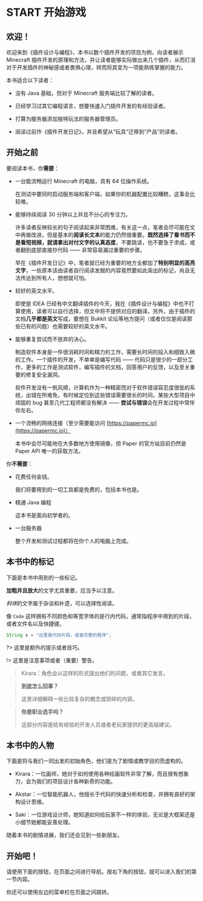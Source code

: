 # START 开始游戏

## 欢迎！

欢迎来到《插件设计与编程》，本书以数个插件开发的项目为例，向读者展示 Minecraft 插件开发的原理和方法，并让读者能够实际做出来几个插件，从而打消对于开发插件的神秘感或者畏惧心理，转而将其变为一项能熟练掌握的能力。

本书适合以下读者：

- 没有 Java 基础，但对于 Minecraft 服务端比较了解的读者。

- 已经学习过其它编程语言，想要快速入门插件开发的有经验读者。

- 打算为服务器添加独特玩法的服务器管理员。

- 阅读过前作《插件开发日记》，并且希望从“玩具”迁移到“产品”的读者。

## 开始之前

要阅读本书，你**需要**：

- 一台能流畅运行 Minecraft 的电脑，具有 64 位操作系统。
  
  在测试中要同时启动服务端和客户端，如果你的机器配置比较糟糕，这事会比较难。

- 能够持续阅读 30 分钟以上并且不分心的专注力。
  
  许多读者反映较长的句子阅读起来非常困难，有关这一点，笔者会尽可能在文中再做改进，但是基本的**阅读长文本**的能力仍然很重要。**既然选择了看书而不是看短视频，就请拿出对付文字的认真态度**，不要跳读，也不要急于求成，或者翻到底部直接抄代码 —— 非常容易漏过重要的步骤。
  
  早在《插件开发日记》中，笔者就已经为重要的地方全都加了**特别明显的高亮文字**，一些原本该由读者自行阅读发掘的内容竟然要如此突出的标记，尚且无法传达到所有人，想想就可怕。

- 较好的英文水平。
  
  即使是 IDEA 已经有中文翻译插件的今天，我在《插件设计与编程》中也不打算使用，读者可以自行选择，但文中将不提供对应的翻译。另外，由于插件的文档**几乎都是英文**写成，要想在 Bukkit 论坛等地方提问（或者仅仅是阅读那些已有的问题）也需要较好的英文水平。

- 能够重复尝试而不放弃的决心。
  
  制造软件本身是一件很消耗时间和精力的工作，需要长时间的投入和细致入微的工作。一个插件的开发，不单单是编写代码 —— 代码只是很少的一部分工作，更多的工作是测试软件，编写插件的文档，回答用户的反馈，以及至关重要的修复安全漏洞。
  
  软件开发没有一帆风顺，计算机作为一种精密而对于软件错误容忍度很低的系统，出错在所难免，有时候定位到这些错误需要很长的时间，某些大型项目中顽固的 bug 甚至几代工程师都没有解决 —— **尝试与错误**会在开发过程中常伴你左右。

- 一个流畅的网络连接（至少需要能访问 [https://papermc.io](https://papermc.io)）
  
  本书中会尽可能地在大多数地方使用镜像，但 Paper 的官方站目前仍然是 Paper API 唯一的获取方法。

你**不需要**：

- 花费任何金钱。
  
  我们将要用到的一切工具都是免费的，包括本书也是。

- 精通 Java 编程
  
  这本书是面向初学者的。

- 一台服务器
  
  整个开发和测试过程都将在你个人的电脑上完成。

## 本书中的标记

下面是本书中用到的一些标记。

**加粗并且放大**的文字尤其重要，应当予以注意。

*斜体*的文字属于杂谈和补遗，可以选择性阅读。

像 `Code` 这样拥有不同颜色和等宽字体的是行内代码，通常指程序中用到的片段，或者文件名以及快捷键。

```java
String s = "这里是代码片段，或者完整的程序";
```

?> 这里是额外的提示或者技巧。

!> 这里是注意事项或者（重要）警告。 

> Kirara：角色会以这样的形式提出他们的问题，或者其它发言。

> **到底怎么回事？**
> 
> 这里详细解释一些比较复杂的概念或琐碎的内容。

> **你是职业选手吗？**
> 
> 这部分内容是给有经验的开发人员或者老玩家提供的更高级建议。

## 本书中的人物

下面是将与我们一同出发的初始角色，他们是为了剧情或教学目的而虚构的。

- Kirara：一位画师，她对于如何使用各种绘画软件非常了解，而且很有想象力，会为我们的项目设计各种新奇的功能。

- Akstar：一位智能机器人，他擅长于代码的快速分析和检查，并拥有良好的架构设计思维。

- Saki：一位游戏设计师，她知道如何给玩家不一样的体验，无论是大框架还是小细节她都能妥善处理。

随着本书的剧情进展，我们还会见到一些新朋友。

## 开始吧！

请使用下面的按钮，在页面之间进行导航。按右下角的按钮，就可以进入我们的第一节内容。

你还可以使用左边的菜单栏在页面之间跳转。
